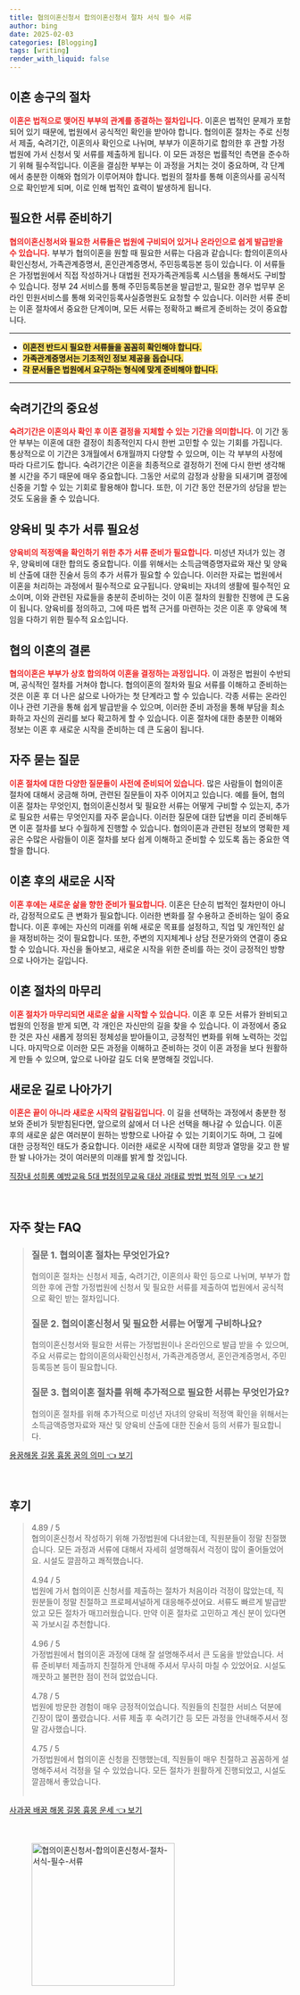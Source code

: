 ```yaml
---
title: 협의이혼신청서 합의이혼신청서 절차 서식 필수 서류
author: bing
date: 2025-02-03
categories: [Blogging]
tags: [writing]
render_with_liquid: false
---
```



<h2 id='이혼 송구의 절차'>이혼 송구의 절차</h2>

<p><b><span style="color: #ee2323;">이혼은 법적으로 맺어진 부부의 관계를 종결하는 절차입니다.</span></b> 이혼은 법적인 문제가 포함되어 있기 때문에, 법원에서 공식적인 확인을 받아야 합니다. 협의이혼 절차는 주로 신청서 제출, 숙려기간, 이혼의사 확인으로 나뉘며, 부부가 이혼하기로 합의한 후 관할 가정법원에 가서 신청서 및 서류를 제출하게 됩니다. 이 모든 과정은 법률적인 측면을 준수하기 위해 필수적입니다. 이혼을 결심한 부부는 이 과정을 거치는 것이 중요하며, 각 단계에서 충분한 이해와 협의가 이루어져야 합니다. 법원의 절차를 통해 이혼의사를 공식적으로 확인받게 되며, 이로 인해 법적인 효력이 발생하게 됩니다.</p>

<h2 id='필요한 서류 준비하기'>필요한 서류 준비하기</h2>

<p><b><span style="color: #ee2323;">협의이혼신청서와 필요한 서류들은 법원에 구비되어 있거나 온라인으로 쉽게 발급받을 수 있습니다.</span></b> 부부가 협의이혼을 원할 때 필요한 서류는 다음과 같습니다: 합의이혼의사확인신청서, 가족관계증명서, 혼인관계증명서, 주민등록등본 등이 있습니다. 이 서류들은 가정법원에서 직접 작성하거나 대법원 전자가족관계등록 시스템을 통해서도 구비할 수 있습니다. 정부 24 서비스를 통해 주민등록등본을 발급받고, 필요한 경우 법무부 온라인 민원서비스를 통해 외국인등록사실증명원도 요청할 수 있습니다. 이러한 서류 준비는 이혼 절차에서 중요한 단계이며, 모든 서류는 정확하고 빠르게 준비하는 것이 중요합니다.</p>

<hr />

<ul>
    <li><b><span style="background-color: #ffe066;">이혼전 반드시 필요한 서류들을 꼼꼼히 확인해야 합니다.</span></b></li>
    <li><b><span style="background-color: #ffe066;">가족관계증명서는 기초적인 정보 제공을 돕습니다.</span></b></li>
    <li><b><span style="background-color: #ffe066;">각 문서들은 법원에서 요구하는 형식에 맞게 준비해야 합니다.</span></b></li>
</ul>

<hr />

<h2 id='숙려기간의 중요성'>숙려기간의 중요성</h2>

<p><b><span style="color: #ee2323;">숙려기간은 이혼의사 확인 후 이혼 결정을 지체할 수 있는 기간을 의미합니다.</span></b> 이 기간 동안 부부는 이혼에 대한 결정이 최종적인지 다시 한번 고민할 수 있는 기회를 가집니다. 통상적으로 이 기간은 3개월에서 6개월까지 다양할 수 있으며, 이는 각 부부의 사정에 따라 다르기도 합니다. 숙려기간은 이혼을 최종적으로 결정하기 전에 다시 한번 생각해볼 시간을 주기 때문에 매우 중요합니다. 그동안 서로의 감정과 상황을 되새기며 결정에 신중을 기할 수 있는 기회로 활용해야 합니다. 또한, 이 기간 동안 전문가의 상담을 받는 것도 도움을 줄 수 있습니다.</p>

<h2 id='양육비 및 추가 서류 필요성'>양육비 및 추가 서류 필요성</h2>

<p><b><span style="color: #ee2323;">양육비의 적정액을 확인하기 위한 추가 서류 준비가 필요합니다.</span></b> 미성년 자녀가 있는 경우, 양육비에 대한 합의도 중요합니다. 이를 위해서는 소득금액증명자료와 재산 및 양육비 산출에 대한 진술서 등의 추가 서류가 필요할 수 있습니다. 이러한 자료는 법원에서 이혼을 처리하는 과정에서 필수적으로 요구됩니다. 양육비는 자녀의 생활에 필수적인 요소이며, 이와 관련된 자료들을 충분히 준비하는 것이 이혼 절차의 원활한 진행에 큰 도움이 됩니다. 양육비를 정의하고, 그에 따른 법적 근거를 마련하는 것은 이혼 후 양육에 책임을 다하기 위한 필수적 요소입니다.</p>

<h2 id='협의 이혼의 결론'>협의 이혼의 결론</h2>

<p><b><span style="color: #ee2323;">협의이혼은 부부가 상호 합의하여 이혼을 결정하는 과정입니다.</span></b> 이 과정은 법원이 수반되며, 공식적인 절차를 거쳐야 합니다. 협의이혼의 절차와 필요 서류를 이해하고 준비하는 것은 이혼 후 더 나은 삶으로 나아가는 첫 단계라고 할 수 있습니다. 각종 서류는 온라인이나 관련 기관을 통해 쉽게 발급받을 수 있으며, 이러한 준비 과정을 통해 부담을 최소화하고 자신의 권리를 보다 확고하게 할 수 있습니다. 이혼 절차에 대한 충분한 이해와 정보는 이혼 후 새로운 시작을 준비하는 데 큰 도움이 됩니다.</p>

<h2 id='자주 묻는 질문'>자주 묻는 질문</h2>

<p><b><span style="color: #ee2323;">이혼 절차에 대한 다양한 질문들이 사전에 준비되어 있습니다.</span></b> 많은 사람들이 협의이혼 절차에 대해서 궁금해 하며, 관련된 질문들이 자주 이어지고 있습니다. 예를 들어, 협의이혼 절차는 무엇인지, 협의이혼신청서 및 필요한 서류는 어떻게 구비할 수 있는지, 추가로 필요한 서류는 무엇인지를 자주 묻습니다. 이러한 질문에 대한 답변을 미리 준비해두면 이혼 절차를 보다 수월하게 진행할 수 있습니다. 협의이혼과 관련된 정보의 명확한 제공은 수많은 사람들이 이혼 절차를 보다 쉽게 이해하고 준비할 수 있도록 돕는 중요한 역할을 합니다.</p>

<h2 id='이혼 후의 새로운 시작'>이혼 후의 새로운 시작</h2>

<p><b><span style="color: #ee2323;">이혼 후에는 새로운 삶을 향한 준비가 필요합니다.</span></b> 이혼은 단순히 법적인 절차만이 아니라, 감정적으로도 큰 변화가 필요합니다. 이러한 변화를 잘 수용하고 준비하는 일이 중요합니다. 이혼 후에는 자신의 미래를 위해 새로운 목표를 설정하고, 직업 및 개인적인 삶을 재정비하는 것이 필요합니다. 또한, 주변의 지지체계나 상담 전문가와의 연결이 중요할 수 있습니다. 자신을 돌아보고, 새로운 시작을 위한 준비를 하는 것이 긍정적인 방향으로 나아가는 길입니다.</p>

<h2 id='이혼 절차의 마무리'>이혼 절차의 마무리</h2>

<p><b><span style="color: #ee2323;">이혼 절차가 마무리되면 새로운 삶을 시작할 수 있습니다.</span></b> 이혼 후 모든 서류가 완비되고 법원의 인정을 받게 되면, 각 개인은 자신만의 길을 찾을 수 있습니다. 이 과정에서 중요한 것은 자신 새롭게 정의된 정체성을 받아들이고, 긍정적인 변화를 위해 노력하는 것입니다. 마지막으로 이러한 모든 과정을 이해하고 준비하는 것이 이혼 과정을 보다 원활하게 만들 수 있으며, 앞으로 나아갈 길도 더욱 분명해질 것입니다.</p>

<h2 id='새로운 길로 나아가기'>새로운 길로 나아가기</h2>

<p><b><span style="color: #ee2323;">이혼은 끝이 아니라 새로운 시작의 갈림길입니다.</span></b> 이 길을 선택하는 과정에서 충분한 정보와 준비가 뒷받침된다면, 앞으로의 삶에서 더 나은 선택을 해나갈 수 있습니다. 이혼 후의 새로운 삶은 여러분이 원하는 방향으로 나아갈 수 있는 기회이기도 하며, 그 길에 대한 긍정적인 태도가 중요합니다. 이러한 새로운 시작에 대한 희망과 열망을 갖고 한 발 한 발 나아가는 것이 여러분의 미래를 밝게 할 것입니다.</p>


<p><a class="click-button" title="직장내 성희롱 예방교육 5대 법정의무교육 대상 과태료 방법 법적 의무" href="https://afficreate.github.io/posts/%EC%A7%81%EC%9E%A5%EB%82%B4-%EC%84%B1%ED%9D%AC%EB%A1%B1-%EC%98%88%EB%B0%A9%EA%B5%90%EC%9C%A1-5%EB%8C%80-%EB%B2%95%EC%A0%95%EC%9D%98%EB%AC%B4%EA%B5%90%EC%9C%A1-%EB%8C%80%EC%83%81-%EA%B3%BC%ED%83%9C%EB%A3%8C-%EB%B0%A9%EB%B2%95-%EB%B2%95%EC%A0%81-%EC%9D%98%EB%AC%B4/" rel="dofollow">직장내 성희롱 예방교육 5대 법정의무교육 대상 과태료 방법 법적 의무 👈 보기</a></p><br>
<h2 id='자주_찾는_FAQ'>자주 찾는 FAQ</h2>
<div itemscope="" itemtype="https://schema.org/FAQPage"> 
<blockquote> 
<div itemscope="" itemprop="mainEntity" itemtype="https://schema.org/Question"> 
<h3 itemprop="name">질문 1. 협의이혼 절차는 무엇인가요?</h3> 
<div itemscope="" itemprop="acceptedAnswer" itemtype="https://schema.org/Answer"> 
<span itemprop="text"> 
<p>협의이혼 절차는 신청서 제출, 숙려기간, 이혼의사 확인 등으로 나뉘며, 부부가 합의한 후에 관할 가정법원에 신청서 및 필요한 서류를 제출하여 법원에서 공식적으로 확인 받는 절차입니다.</p> 
</span> 
</div> 
</div> 

<div itemscope="" itemprop="mainEntity" itemtype="https://schema.org/Question"> 
<h3 itemprop="name">질문 2. 협의이혼신청서 및 필요한 서류는 어떻게 구비하나요?</h3> 
<div itemscope="" itemprop="acceptedAnswer" itemtype="https://schema.org/Answer"> 
<span itemprop="text"> 
<p>협의이혼신청서와 필요한 서류는 가정법원이나 온라인으로 발급 받을 수 있으며, 주요 서류로는 합의이혼의사확인신청서, 가족관계증명서, 혼인관계증명서, 주민등록등본 등이 필요합니다.</p> 
</span> 
</div> 
</div> 

<div itemscope="" itemprop="mainEntity" itemtype="https://schema.org/Question"> 
<h3 itemprop="name">질문 3. 협의이혼 절차를 위해 추가적으로 필요한 서류는 무엇인가요?</h3> 
<div itemscope="" itemprop="acceptedAnswer" itemtype="https://schema.org/Answer"> 
<span itemprop="text"> 
<p>협의이혼 절차를 위해 추가적으로 미성년 자녀의 양육비 적정액 확인을 위해서는 소득금액증명자료와 재산 및 양육비 산출에 대한 진술서 등의 서류가 필요합니다.</p> 
</span> 
</div> 
</div> 
</blockquote> 
</div>
<p><a class="click-button" title="용꿈해몽 길몽 흉몽 꿈의 의미" href="https://afficreate.github.io/posts/%EC%9A%A9%EA%BF%88%ED%95%B4%EB%AA%BD-%EA%B8%B8%EB%AA%BD-%ED%9D%89%EB%AA%BD-%EA%BF%88%EC%9D%98-%EC%9D%98%EB%AF%B8/" rel="dofollow">용꿈해몽 길몽 흉몽 꿈의 의미 👈 보기</a></p><br>
<h2 id='후기'>후기</h2>
<div itemscope itemtype="https://schema.org/Product">
  <blockquote>
  <div itemprop="review" itemscope itemtype="https://schema.org/Review">
      <div itemprop="reviewRating" itemscope itemtype="https://schema.org/Rating"> <span itemprop="ratingValue">4.89</span> / <span itemprop="bestRating">5</span> </div>
      <span itemprop="reviewBody">협의이혼신청서 작성하기 위해 가정법원에 다녀왔는데, 직원분들이 정말 친절했습니다. 모든 과정과 서류에 대해서 자세히 설명해줘서 걱정이 많이 줄어들었어요. 시설도 깔끔하고 쾌적했습니다.</span>
  </div>
  <br>
  <div itemprop="review" itemscope itemtype="https://schema.org/Review">
      <div itemprop="reviewRating" itemscope itemtype="https://schema.org/Rating"> <span itemprop="ratingValue">4.94</span> / <span itemprop="bestRating">5</span> </div>
      <span itemprop="reviewBody">법원에 가서 협의이혼 신청서를 제출하는 절차가 처음이라 걱정이 많았는데, 직원분들이 정말 친절하고 프로페셔널하게 대응해주셨어요. 서류도 빠르게 발급받았고 모든 절차가 매끄러웠습니다. 만약 이혼 절차로 고민하고 계신 분이 있다면 꼭 가보시길 추천합니다.</span>
  </div>
  <br>
  <div itemprop="review" itemscope itemtype="https://schema.org/Review">
      <div itemprop="reviewRating" itemscope itemtype="https://schema.org/Rating"> <span itemprop="ratingValue">4.96</span> / <span itemprop="bestRating">5</span> </div>
      <span itemprop="reviewBody">가정법원에서 협의이혼 과정에 대해 잘 설명해주셔서 큰 도움을 받았습니다. 서류 준비부터 제출까지 친절하게 안내해 주셔서 무사히 마칠 수 있었어요. 시설도 깨끗하고 불편한 점이 전혀 없었습니다.</span>
  </div>
  <br>
  <div itemprop="review" itemscope itemtype="https://schema.org/Review">
      <div itemprop="reviewRating" itemscope itemtype="https://schema.org/Rating"> <span itemprop="ratingValue">4.78</span> / <span itemprop="bestRating">5</span> </div>
      <span itemprop="reviewBody">법원에 방문한 경험이 매우 긍정적이었습니다. 직원들의 친절한 서비스 덕분에 긴장이 많이 풀렸습니다. 서류 제출 후 숙려기간 등 모든 과정을 안내해주셔서 정말 감사했습니다.</span>
  </div>
  <br>
  <div itemprop="review" itemscope itemtype="https://schema.org/Review">
      <div itemprop="reviewRating" itemscope itemtype="https://schema.org/Rating"> <span itemprop="ratingValue">4.75</span> / <span itemprop="bestRating">5</span> </div>
      <span itemprop="reviewBody">가정법원에서 협의이혼 신청을 진행했는데, 직원들이 매우 친절하고 꼼꼼하게 설명해주셔서 걱정을 덜 수 있었습니다. 모든 절차가 원활하게 진행되었고, 시설도 깔끔해서 좋았습니다.</span>
  </div>
  <br>
  </blockquote>
</div>
<p><a class="click-button" title="사과꿈 배꿈 해몽 길몽 흉몽 운세" href="https://afficreate.github.io/posts/%EC%82%AC%EA%B3%BC%EA%BF%88-%EB%B0%B0%EA%BF%88-%ED%95%B4%EB%AA%BD-%EA%B8%B8%EB%AA%BD-%ED%9D%89%EB%AA%BD-%EC%9A%B4%EC%84%B8/" rel="dofollow">사과꿈 배꿈 해몽 길몽 흉몽 운세 👈 보기</a></p><br>
<figure class="image"><img src="https://afficreate.github.io/assets/img/thumbnail/협의이혼신청서-합의이혼신청서-절차-서식-필수-서류.webp" alt="협의이혼신청서-합의이혼신청서-절차-서식-필수-서류" width="256" height="256"></figure>